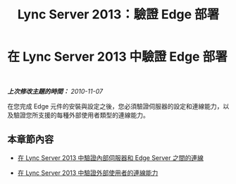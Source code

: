 ﻿---
title: Lync Server 2013：驗證 Edge 部署
TOCTitle: 驗證 Edge 部署
ms:assetid: 05ac3530-8756-4c77-8b3b-9d0027029dce
ms:mtpsurl: https://technet.microsoft.com/zh-tw/library/Gg398108(v=OCS.15)
ms:contentKeyID: 49289966
ms.date: 08/10/2015
mtps_version: v=OCS.15
ms.translationtype: HT
---

# 在 Lync Server 2013 中驗證 Edge 部署

 

_**上次修改主題的時間：** 2010-11-07_

在您完成 Edge 元件的安裝與設定之後，您必須驗證伺服器的設定和連線能力，以及驗證您所支援的每種外部使用者類型的連線能力。

## 本章節內容

  - [在 Lync Server 2013 中驗證內部伺服器和 Edge Server 之間的連線](lync-server-2013-verify-connectivity-between-internal-servers-and-edge-servers.md)

  - [在 Lync Server 2013 中驗證外部使用者的連線能力](lync-server-2013-verify-connectivity-for-external-users.md)

